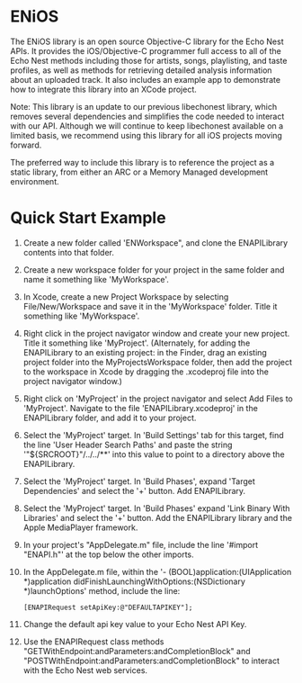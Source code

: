 ENiOS
============

The ENiOS library is an open source Objective-C library for the Echo Nest APIs. It provides the iOS/Objective-C programmer full access to all of the Echo Nest methods including those for artists, songs, playlisting, and taste profiles, as well as methods for retrieving detailed analysis information about an uploaded track. It also includes an example app to demonstrate how to integrate this library into an XCode project.

Note: This library is an update to our previous libechonest library, which removes several dependencies and simplifies the code needed to interact with our API. Although we will continue to keep libechonest available on a limited basis, we recommend using this library for all iOS projects moving forward.

The preferred way to include this library is to reference the project as a static library, from either an ARC or a Memory Managed development environment.


Quick Start Example
========================

1. Create a new folder called 'ENWorkspace", and clone the ENAPILibrary contents into that folder.

2. Create a new workspace folder for your project in the same folder and name it something like 'MyWorkspace'.

3. In Xcode, create a new Project Workspace by selecting File/New/Workspace and save it in the 'MyWorkspace' folder. Title it something like 'MyWorkspace'.

4. Right click in the project navigator window and create your new project. Title it something like 'MyProject'. (Alternately, for adding the ENAPILibrary to an existing project: in the Finder, drag an existing project folder into the MyProjectsWorkspace folder, then add the project to the workspace in Xcode by dragging the .xcodeproj file into the project navigator window.)

5. Right click on 'MyProject' in the project navigator and select Add Files to 'MyProject'. Navigate to the file 'ENAPILibrary.xcodeproj' in the ENAPILibrary folder, and add it to your project.

6. Select the 'MyProject' target. In 'Build Settings' tab for this target, find the line 'User Header Search Paths' and paste the string '"${SRCROOT}"/../../**' into this value to point to a directory above the ENAPILibrary.

7. Select the 'MyProject' target. In 'Build Phases', expand 'Target Dependencies' and select the '+' button. Add ENAPILibrary.  

8. Select the 'MyProject' target. In 'Build Phases' expand 'Link Binary With Libraries' and select the '+' button. Add the ENAPILibrary library and the Apple MediaPlayer framework.

9. In your project's "AppDelegate.m" file, include the line '#import "ENAPI.h"' at the top below the other imports.

10. In the AppDelegate.m file, within the '- (BOOL)application:(UIApplication *)application didFinishLaunchingWithOptions:(NSDictionary *)launchOptions' method, include the line:

        [ENAPIRequest setApiKey:@"DEFAULTAPIKEY"];

11. Change the default api key value to your Echo Nest API Key.

12. Use the ENAPIRequest class methods "GETWithEndpoint:andParameters:andCompletionBlock" and  "POSTWithEndpoint:andParameters:andCompletionBlock" to interact with the Echo Nest web services.

